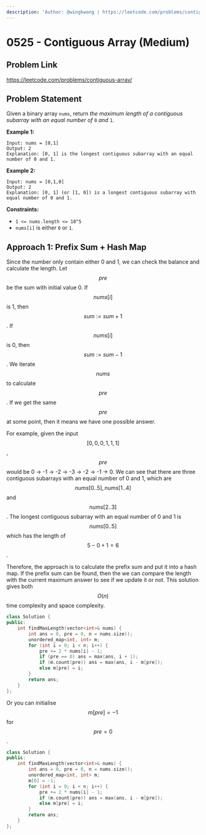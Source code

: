 ```yaml
---
description: 'Author: @wingkwong | https://leetcode.com/problems/contiguous-array/'
---
```


# 0525 - Contiguous Array (Medium)

## Problem Link

https://leetcode.com/problems/contiguous-array/

## Problem Statement

Given a binary array `nums`, return _the maximum length of a contiguous subarray with an equal number of_ `0` _and_ `1`.

**Example 1:**

```
Input: nums = [0,1]
Output: 2
Explanation: [0, 1] is the longest contiguous subarray with an equal number of 0 and 1.
```

**Example 2:**

```
Input: nums = [0,1,0]
Output: 2
Explanation: [0, 1] (or [1, 0]) is a longest contiguous subarray with equal number of 0 and 1.
```

**Constraints:**

* `1 <= nums.length <= 10^5`
* `nums[i]` is either `0` or `1`.

## Approach 1: Prefix Sum + Hash Map

Since the number only contain either 0 and 1, we can check the balance and calculate the length. Let $$pre$$ be the sum with initial value 0. If $$nums[i]$$ is 1, then $$sum := sum + 1$$. If $$nums[i]$$ is 0, then $$sum := sum - 1$$. We iterate $$nums$$ to calculate $$pre$$. If we get the same $$pre$$ at some point, then it means we have one possible answer.

For example, given the input $$[0, 0, 0, 1, 1, 1]$$, $$pre$$ would be 0 -> -1 -> -2 -> -3 -> -2 -> -1 -> 0. We can see that there are three contiguous subarrays with an equal number of 0 and 1, which are $$nums[0..5], nums[1..4]$$ and $$nums[2..3]$$. The longest contiguous subarray with an equal number of 0 and 1 is $$nums[0..5]$$ which has the length of $$5 - 0 + 1 = 6$$.

Therefore, the approach is to calculate the prefix sum and put it into a hash map. If the prefix sum can be found, then the we can compare the length with the current maximum answer to see if we update it or not. This solution gives both $$O(n)$$time complexity and space complexity.

<SolutionAuthor name="@wingkwong"/>

```cpp
class Solution {
public:
    int findMaxLength(vector<int>& nums) {
        int ans = 0, pre = 0, n = nums.size();
        unordered_map<int, int> m;
        for (int i = 0; i < n; i++) {
            pre += 2 * nums[i] - 1;
            if (pre == 0) ans = max(ans, i + 1);
            if (m.count(pre)) ans = max(ans, i - m[pre]);
            else m[pre] = i;            
        }
        return ans;
    }
};
```

Or you can initialise $$m[pre] = -1$$ for $$pre = 0$$.

```cpp
class Solution {
public:
    int findMaxLength(vector<int>& nums) {
        int ans = 0, pre = 0, n = nums.size();
        unordered_map<int, int> m;
        m[0] = -1;
        for (int i = 0; i < n; i++) {
            pre += 2 * nums[i] - 1;
            if (m.count(pre)) ans = max(ans, i - m[pre]);
            else m[pre] = i;            
        }
        return ans;
    }
};
```
